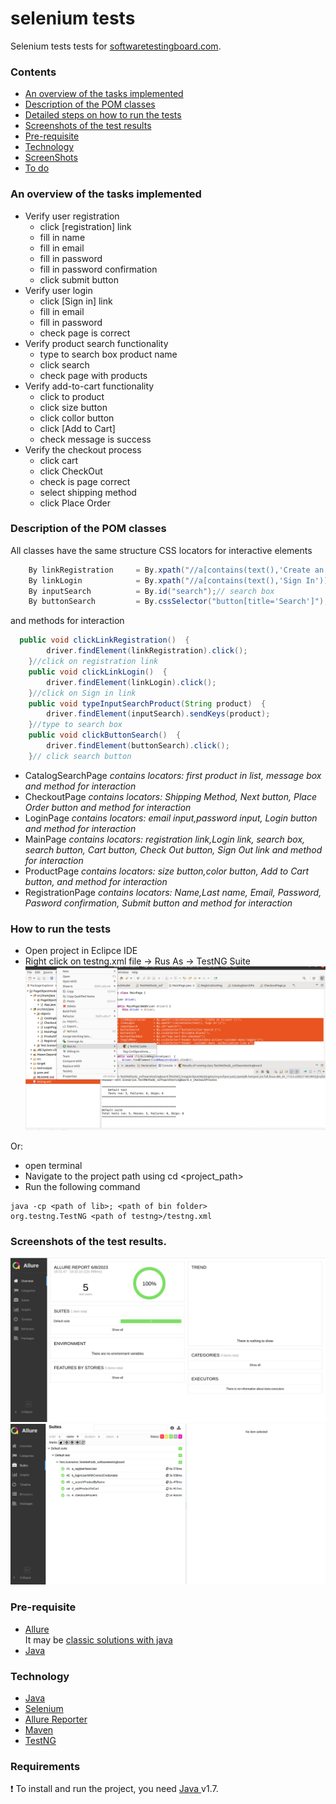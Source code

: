 
# selenium tests
Selenium tests tests for [softwaretestingboard.com](https://magento.softwaretestingboard.com/).

### Contents
- [An overview of the tasks implemented](#An-overview-of-the-tasks-implemented)
- [Description of the POM classes](#Description-of-the-POM-classes)
- [Detailed steps on how to run the tests](#Detailed-steps-on-how-to-run-the-tests)
- [Screenshots of the test results](#Screenshots-of-the-test-results)
- [Pre-requisite](#Pre-requisite)
- [Technology](#Technology)
- [ScreenShots](#ScreenShots)
- [To do](#to-do)

### An overview of the tasks implemented
<ul>
  <li>Verify user registration
    <ul>
      <li>click [registration] link</li>
      <li>fill in name</li>
      <li>fill in email</li>
      <li>fill in password</li>
      <li>fill in password confirmation</li>
      <li>click submit button</li>
    </ul>
  </li>
  <li>Verify user  login
    <ul>
      <li>click [Sign in] link</li>
      <li>fill in email</li>
      <li>fill in password</li>
      <li>check  page is correct </li>
    </ul>
  </li>
  <li>Verify product search functionality
    <ul>
      <li>type to search box product name</li>
      <li>click search </li>
      <li>check  page with products</li>
    </ul>
  </li>
  <li>Verify add-to-cart functionality
    <ul>
      <li>click to product </li>
      <li>click size button</li>
      <li>click collor button </li>
      <li>click [Add to Cart]</li>
      <li>check message is success</li>
    </ul>
  </li>
  <li>Verify the checkout process
    <ul>
      <li>click  cart</li>
      <li>click  CheckOut</li>
      <li>check is page correct </li>
      <li>select shipping method</li>
      <li>click Place Order</li>
    </ul>
  </li>
</ul>

### Description of the POM classes
All classes have the same structure 
CSS locators for interactive elements
```java
	By linkRegistration 	= By.xpath("//a[contains(text(),'Create an Account')]");//header link to registration page
	By linkLogin 			= By.xpath("//a[contains(text(),'Sign In')]");//header link to login page
	By inputSearch 			= By.id("search");// search box
	By buttonSearch			= By.cssSelector("button[title='Search']");//search button 
```
and methods for interaction
```java
  public void clickLinkRegistration()  {
		driver.findElement(linkRegistration).click();
	}//click on registration link
	public void clickLinkLogin()  {
		driver.findElement(linkLogin).click();
	}//click on Sign in link
	public void typeInputSearchProduct(String product)  {
		driver.findElement(inputSearch).sendKeys(product);
	}//type to search box
	public void clickButtonSearch()  {
		driver.findElement(buttonSearch).click();
	}// click search button
```

<ul>
<li>CatalogSearchPage  <i>contains locators: first product in list, message box and method for interaction   </i> </li>
<li>CheckoutPage <i>contains locators: Shipping Method, Next button, Place Order button and method for interaction   </i></li>
<li>LoginPage <i>contains locators: email input,password input, Login button and method for interaction   </i></li>
<li>MainPage <i>contains locators: registration link,Login link, search box, search button, Cart button, Check Out button, Sign Out link		 and method for interaction </i></li>
<li>ProductPage <i>contains locators: size button,color button, Add to Cart button, and method for interaction </i></li>
<li>RegistrationPage <i>contains locators: Name,Last name, Email, Password, Pasword confirmation, Submit button and method for interaction </i></li> 
</ul>

### How to run the tests
 - Open project in Eclipce IDE
 - Right click on testng.xml file -> Rus As -> TestNG Suite
![how_to_run](https://github.com/uxelisol/selenium/blob/main/screenshots/how_to_run.png)

Or:
- open terminal
- Navigate to the project path using cd <project_path>
- Run the following command 

```
java -cp <path of lib>; <path of bin folder>
org.testng.TestNG <path of testng>/testng.xml
```

### Screenshots of the test results.
![allure result1](https://github.com/uxelisol/selenium/blob/main/screenshots/allure1.png)
![allure result2](https://github.com/uxelisol/selenium/blob/main/screenshots/allure2.png)

### Pre-requisite

-   [Allure](https://docs.qameta.io/allure/#_get_started)  
    It may be [classic solutions with java](https://github.com/allure-framework/allure2#download) 
- [Java](https://www.java.com/)

### Technology
- [Java](https://www.java.com/)
- [Selenium](https://www.selenium.dev/)
- [Allure Reporter](https://docs.qameta.io/allure/)
- [Maven](https://maven.apache.org/)
- [TestNG](https://testng.org/doc/)

### Requirements
 :exclamation: To install and run the project, you need [Java ](https://www.java.com/) v1.7.

